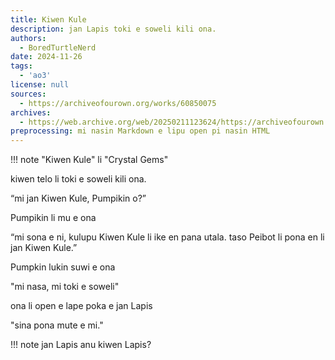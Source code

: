 ```yaml
---
title: Kiwen Kule
description: jan Lapis toki e soweli kili ona.
authors:
  - BoredTurtleNerd
date: 2024-11-26
tags:
  - 'ao3'
license: null
sources:
  - https://archiveofourown.org/works/60850075
archives:
  - https://web.archive.org/web/20250211123624/https://archiveofourown.org/works/60850075
preprocessing: mi nasin Markdown e lipu open pi nasin HTML
---
```


!!! note
    "Kiwen Kule" li "Crystal Gems"

kiwen telo li toki e soweli kili ona.

“mi jan Kiwen Kule, Pumpikin o?”

Pumpikin li mu e ona

“mi sona e ni, kulupu Kiwen Kule li ike en pana utala. taso Peibot li pona en li jan Kiwen Kule.”

Pumpkin lukin suwi e ona

"mi nasa, mi toki e soweli"

ona li open e lape poka e jan Lapis

"sina pona mute e mi."

!!! note
    jan Lapis anu kiwen Lapis?